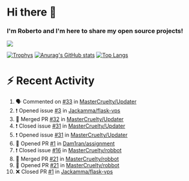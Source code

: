 # Hi there 👋
### I'm Roberto and I'm here to share my open source projects!

<img src="https://komarev.com/ghpvc/?username=mastercruelty&label=Profile views&color=0e75b6"><br>

[![Trophys](https://github-profile-trophy.vercel.app/?username=mastercruelty)](https://github.com/ryo-ma/github-profile-trophy)
[![Anurag's GitHub stats](https://github-readme-stats.vercel.app/api?username=mastercruelty&show_icons=true&theme=tokyonight)](https://github.com/anuraghazra/github-readme-stats)
[![Top Langs](https://github-readme-stats.vercel.app/api/top-langs/?username=mastercruelty&layout=compact)](https://github.com/anuraghazra/github-readme-stats)

# :zap: Recent Activity
<!--START_SECTION:activity-->
1. 🗣 Commented on [#33](https://github.com/MasterCruelty/Updater/issues/33) in [MasterCruelty/Updater](https://github.com/MasterCruelty/Updater)
2. ❗️ Opened issue [#3](https://github.com/Jackamma/flask-vps/issues/3) in [Jackamma/flask-vps](https://github.com/Jackamma/flask-vps)
3. 🎉 Merged PR [#32](https://github.com/MasterCruelty/Updater/pull/32) in [MasterCruelty/Updater](https://github.com/MasterCruelty/Updater)
4. ❗️ Closed issue [#31](https://github.com/MasterCruelty/Updater/issues/31) in [MasterCruelty/Updater](https://github.com/MasterCruelty/Updater)
5. ❗️ Opened issue [#31](https://github.com/MasterCruelty/Updater/issues/31) in [MasterCruelty/Updater](https://github.com/MasterCruelty/Updater)
6. 💪 Opened PR [#1](https://github.com/Dam1ran/assignment/pull/1) in [Dam1ran/assignment](https://github.com/Dam1ran/assignment)
7. ❗️ Closed issue [#16](https://github.com/MasterCruelty/robbot/issues/16) in [MasterCruelty/robbot](https://github.com/MasterCruelty/robbot)
8. 🎉 Merged PR [#21](https://github.com/MasterCruelty/robbot/pull/21) in [MasterCruelty/robbot](https://github.com/MasterCruelty/robbot)
9. 💪 Opened PR [#21](https://github.com/MasterCruelty/robbot/pull/21) in [MasterCruelty/robbot](https://github.com/MasterCruelty/robbot)
10. ❌ Closed PR [#1](https://github.com/Jackamma/flask-vps/pull/1) in [Jackamma/flask-vps](https://github.com/Jackamma/flask-vps)
<!--END_SECTION:activity-->
